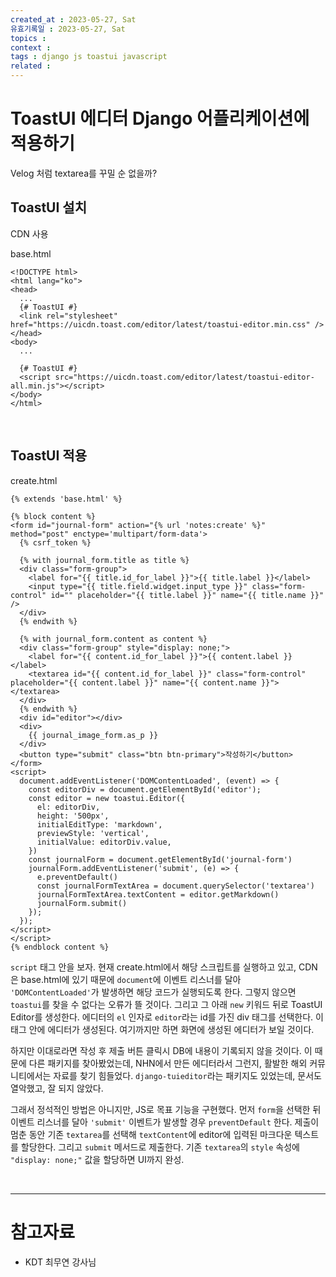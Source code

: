 ```yaml
---
created_at : 2023-05-27, Sat
유효기록일 : 2023-05-27, Sat
topics : 
context : 
tags : django js toastui javascript
related : 
---
```

# ToastUI 에디터 Django 어플리케이션에 적용하기

Velog 처럼 textarea를 꾸밀 순 없을까?

## ToastUI 설치
CDN 사용

base.html
```django
<!DOCTYPE html>
<html lang="ko">
<head>
  ...
  {# ToastUI #}
  <link rel="stylesheet" href="https://uicdn.toast.com/editor/latest/toastui-editor.min.css" />
</head>
<body>
  ...
  
  {# ToastUI #}
  <script src="https://uicdn.toast.com/editor/latest/toastui-editor-all.min.js"></script>
</body>
</html>
```

<br>

## ToastUI 적용
create.html
```django
{% extends 'base.html' %}

{% block content %}
<form id="journal-form" action="{% url 'notes:create' %}" method="post" enctype='multipart/form-data'>
  {% csrf_token %}

  {% with journal_form.title as title %}
  <div class="form-group">
    <label for="{{ title.id_for_label }}">{{ title.label }}</label>
    <input type="{{ title.field.widget.input_type }}" class="form-control" id="" placeholder="{{ title.label }}" name="{{ title.name }}" />
  </div>
  {% endwith %}

  {% with journal_form.content as content %}
  <div class="form-group" style="display: none;">
    <label for="{{ content.id_for_label }}">{{ content.label }}</label>
    <textarea id="{{ content.id_for_label }}" class="form-control" placeholder="{{ content.label }}" name="{{ content.name }}"></textarea>
  </div>
  {% endwith %}
  <div id="editor"></div>
  <div>
    {{ journal_image_form.as_p }}
  </div>
  <button type="submit" class="btn btn-primary">작성하기</button>
</form>
<script>
  document.addEventListener('DOMContentLoaded', (event) => {
    const editorDiv = document.getElementById('editor');
    const editor = new toastui.Editor({
      el: editorDiv,
      height: '500px',
      initialEditType: 'markdown',
      previewStyle: 'vertical',
      initialValue: editorDiv.value,
    })
    const journalForm = document.getElementById('journal-form')
    journalForm.addEventListener('submit', (e) => {
      e.preventDefault()
      const journalFormTextArea = document.querySelector('textarea')
      journalFormTextArea.textContent = editor.getMarkdown()
      journalForm.submit()
    });
  });
</script>
</script>
{% endblock content %}
```
`script` 태그 안을 보자. 현재 create.html에서 해당 스크립트를 실행하고 있고, CDN은 base.html에 있기 때문에 `document`에 이벤트 리스너를 달아 `'DOMContentLoaded'`가 발생하면 해당 코드가 실행되도록 한다. 그렇지 않으면 `toastui`를 찾을 수 없다는 오류가 뜰 것이다. 그리고 그 아래 `new` 키워드 뒤로 ToastUI Editor를 생성한다. 에디터의 `el` 인자로 `editor`라는 id를 가진 div 태그를 선택한다. 이 태그 안에 에디터가 생성된다. 여기까지만 하면 화면에 생성된 에디터가 보일 것이다. 

하지만 이대로라면 작성 후 제출 버튼 클릭시 DB에 내용이 기록되지 않을 것이다. 이 때문에 다른 패키지를 찾아봤었는데, NHN에서 만든 에디터라서 그런지, 활발한 해외 커뮤니티에서는 자료를 찾기 힘들었다. `django-tuieditor`라는 패키지도 있었는데, 문서도 열악했고, 잘 되지 않았다.

그래서 정석적인 방법은 아니지만, JS로 목표 기능을 구현했다. 먼저 `form`을 선택한 뒤 이벤트 리스너를 달아 `'submit'` 이벤트가 발생할 경우 `preventDefault` 한다. 제출이 멈춘 동안 기존 `textarea`를 선택해 `textContent`에 editor에 입력된 마크다운 텍스트를 할당한다. 그리고 `submit` 메서드로 제출한다. 기존 `textarea`의 `style` 속성에 `"display: none;"` 값을 할당하면 UI까지 완성.

<br>

---
# 참고자료
- KDT 최무연 강사님


[^1]: 

